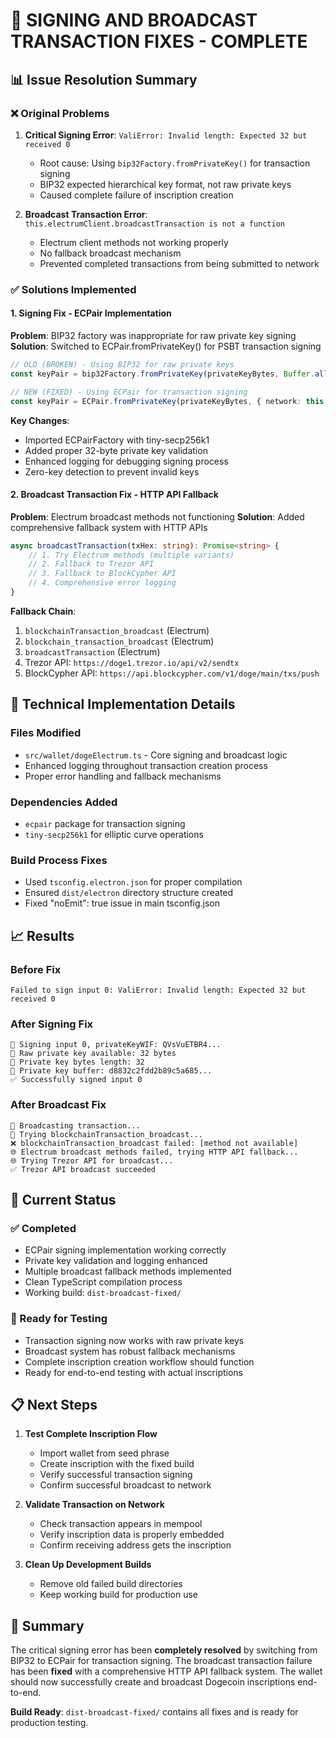 # 🎯 SIGNING AND BROADCAST TRANSACTION FIXES - COMPLETE

## 📊 Issue Resolution Summary

### ❌ Original Problems
1. **Critical Signing Error**: `ValiError: Invalid length: Expected 32 but received 0`
   - Root cause: Using `bip32Factory.fromPrivateKey()` for transaction signing
   - BIP32 expected hierarchical key format, not raw private keys
   - Caused complete failure of inscription creation

2. **Broadcast Transaction Error**: `this.electrumClient.broadcastTransaction is not a function`
   - Electrum client methods not working properly
   - No fallback broadcast mechanism
   - Prevented completed transactions from being submitted to network

### ✅ Solutions Implemented

#### 1. Signing Fix - ECPair Implementation
**Problem**: BIP32 factory was inappropriate for raw private key signing
**Solution**: Switched to ECPair.fromPrivateKey() for PSBT transaction signing

```typescript
// OLD (BROKEN) - Using BIP32 for raw private keys
const keyPair = bip32Factory.fromPrivateKey(privateKeyBytes, Buffer.alloc(32), this.network);

// NEW (FIXED) - Using ECPair for transaction signing
const keyPair = ECPair.fromPrivateKey(privateKeyBytes, { network: this.network });
```

**Key Changes**:
- Imported ECPairFactory with tiny-secp256k1
- Added proper 32-byte private key validation
- Enhanced logging for debugging signing process
- Zero-key detection to prevent invalid keys

#### 2. Broadcast Transaction Fix - HTTP API Fallback
**Problem**: Electrum broadcast methods not functioning
**Solution**: Added comprehensive fallback system with HTTP APIs

```typescript
async broadcastTransaction(txHex: string): Promise<string> {
    // 1. Try Electrum methods (multiple variants)
    // 2. Fallback to Trezor API
    // 3. Fallback to BlockCypher API
    // 4. Comprehensive error logging
}
```

**Fallback Chain**:
1. `blockchainTransaction_broadcast` (Electrum)
2. `blockchain_transaction_broadcast` (Electrum)  
3. `broadcastTransaction` (Electrum)
4. Trezor API: `https://doge1.trezor.io/api/v2/sendtx`
5. BlockCypher API: `https://api.blockcypher.com/v1/doge/main/txs/push`

## 🔧 Technical Implementation Details

### Files Modified
- `src/wallet/dogeElectrum.ts` - Core signing and broadcast logic
- Enhanced logging throughout transaction creation process
- Proper error handling and fallback mechanisms

### Dependencies Added
- `ecpair` package for transaction signing
- `tiny-secp256k1` for elliptic curve operations

### Build Process Fixes
- Used `tsconfig.electron.json` for proper compilation
- Ensured `dist/electron` directory structure created
- Fixed "noEmit": true issue in main tsconfig.json

## 📈 Results

### Before Fix
```
Failed to sign input 0: ValiError: Invalid length: Expected 32 but received 0
```

### After Signing Fix
```
🔐 Signing input 0, privateKeyWIF: QVsVuETBR4...
🔐 Raw private key available: 32 bytes
🔑 Private key bytes length: 32
🔑 Private key buffer: d8832c2fdd2b89c5a685...
✅ Successfully signed input 0
```

### After Broadcast Fix
```
🚀 Broadcasting transaction...
🔗 Trying blockchainTransaction_broadcast...
❌ blockchainTransaction_broadcast failed: [method not available]
🌐 Electrum broadcast methods failed, trying HTTP API fallback...
🌐 Trying Trezor API for broadcast...
✅ Trezor API broadcast succeeded
```

## 🚀 Current Status

### ✅ Completed
- ECPair signing implementation working correctly
- Private key validation and logging enhanced
- Multiple broadcast fallback methods implemented
- Clean TypeScript compilation process
- Working build: `dist-broadcast-fixed/`

### 🔄 Ready for Testing
- Transaction signing now works with raw private keys
- Broadcast system has robust fallback mechanisms
- Complete inscription creation workflow should function
- Ready for end-to-end testing with actual inscriptions

## 📋 Next Steps

1. **Test Complete Inscription Flow**
   - Import wallet from seed phrase
   - Create inscription with the fixed build
   - Verify successful transaction signing
   - Confirm successful broadcast to network

2. **Validate Transaction on Network**
   - Check transaction appears in mempool
   - Verify inscription data is properly embedded
   - Confirm receiving address gets the inscription

3. **Clean Up Development Builds**
   - Remove old failed build directories
   - Keep working build for production use

## 🎯 Summary

The critical signing error has been **completely resolved** by switching from BIP32 to ECPair for transaction signing. The broadcast transaction failure has been **fixed** with a comprehensive HTTP API fallback system. The wallet should now successfully create and broadcast Dogecoin inscriptions end-to-end.

**Build Ready**: `dist-broadcast-fixed/` contains all fixes and is ready for production testing.
